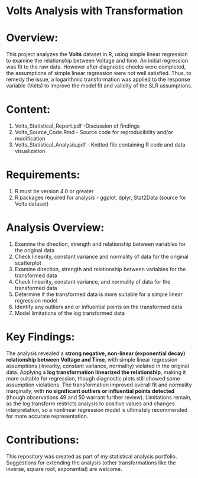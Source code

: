 # Volts Analysis with Transformation
# Overview: 
This project analyzes the **Volts** dataset in R, using simple linear regression to examine the relationship between Voltage and time. An initial regression was fit to the raw data. However after diagnostic checks were completed, the assumptions of simple linear regression were not well satisfied. Thus, to remedy the issue, a logarithmic transformation was applied to the response variable (Volts) to improve the model fit and validity of the SLR assumptions.
# Content:
1. Volts_Statistical_Report.pdf -Discussion of findings 
2. Volts_Source_Code.Rmd - Source code for reproducibility and/or modification
3. Volts_Statistical_Analysis.pdf - Knitted file containing R code and data visualization
# Requirements:
1. R must be version 4.0 or greater
2. R packages required for analysis - ggplot, dplyr, Stat2Data (source for Volts dataset)
# Analysis Overview:
1.	Examine the direction, strength and relationship between variables for the original data
2.	Check linearity, constant variance and normality of data for the original scatterplot
3.	Examine direction, strength and relationship between variables for the transformed data
4.	Check linearity, constant variance, and normality of data for the transformed data
5.	Determine if the transformed data is more suitable for a simple linear regression model
6.	Identify any outliers and or influential points on the transformed data
7.	Model limitations of the log transformed data
# Key Findings:
The analysis revealed a **strong negative, non-linear (exponential decay) relationship between Voltage and Time**, with simple linear regression assumptions (linearity, constant variance, normality) violated in the original data. Applying a **log transformation linearized the relationship**, making it more suitable for regression, though diagnostic plots still showed some assumption violations. The transformation improved overall fit and normality marginally, with **no significant outliers or influential points detected** (though observations 49 and 50 warrant further review). Limitations remain, as the log transform restricts analysis to positive values and changes interpretation, so a nonlinear regression model is ultimately recommended for more accurate representation.
# Contributions:
This repository was created as part of my statistical analysis portfolio. Suggestions for extending the analysis (other transformations like the inverse, square root, exponential) are welcome. 
